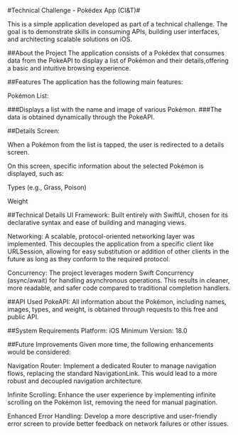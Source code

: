 #Technical Challenge - Pokédex App (CI&T)#

This is a simple application developed as part of a technical challenge. The goal is to demonstrate skills in consuming APIs, building user interfaces, and architecting scalable solutions on iOS.

##About the Project
The application consists of a Pokédex that consumes data from the PokeAPI to display a list of Pokémon and their details,offering a basic and intuitive browsing experience.

##Features
The application has the following main features:

Pokémon List:

###Displays a list with the name and image of various Pokémon.
###The data is obtained dynamically through the PokeAPI.

##Details Screen:

When a Pokémon from the list is tapped, the user is redirected to a details screen.

On this screen, specific information about the selected Pokémon is displayed, such as:

Types (e.g., Grass, Poison)

Weight

##Technical Details
UI Framework: Built entirely with SwiftUI, chosen for its declarative syntax and ease of building and managing views.

Networking: A scalable, protocol-oriented networking layer was implemented. This decouples the application from a specific client like URLSession, allowing for easy substitution or addition of other clients in the future as long as they conform to the required protocol.

Concurrency: The project leverages modern Swift Concurrency (async/await) for handling asynchronous operations. This results in cleaner, more readable, and safer code compared to traditional completion handlers.

##API Used
PokeAPI: All information about the Pokémon, including names, images, types, and weight, is obtained through requests to this free and public API.

##System Requirements
Platform: iOS
Minimum Version: 18.0

##Future Improvements
Given more time, the following enhancements would be considered:

Navigation Router: Implement a dedicated Router to manage navigation flows, replacing the standard NavigationLink. This would lead to a more robust and decoupled navigation architecture.

Infinite Scrolling: Enhance the user experience by implementing infinite scrolling on the Pokémon list, removing the need for manual pagination.

Enhanced Error Handling: Develop a more descriptive and user-friendly error screen to provide better feedback on network failures or other issues.
